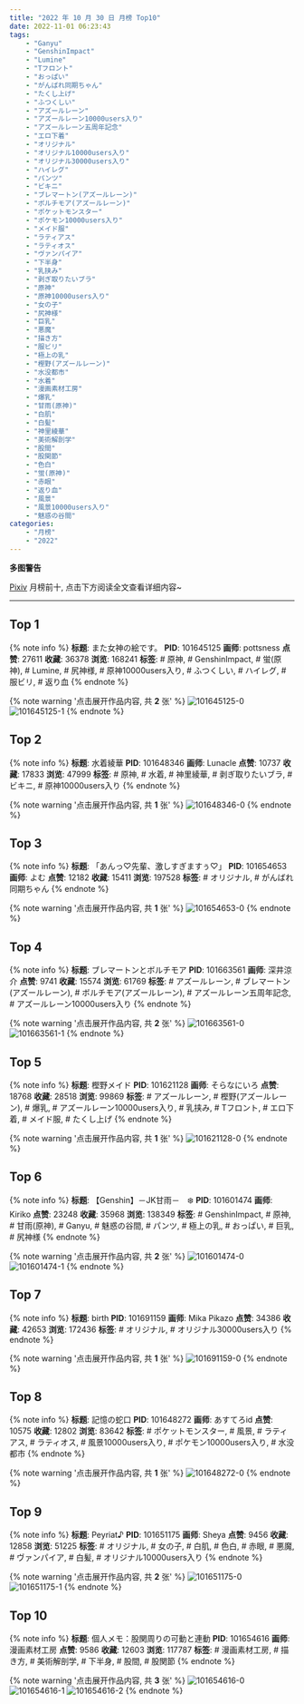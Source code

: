 ```yaml
---
title: "2022 年 10 月 30 日 月榜 Top10"
date: 2022-11-01 06:23:43
tags:
    - "Ganyu"
    - "GenshinImpact"
    - "Lumine"
    - "Tフロント"
    - "おっぱい"
    - "がんばれ同期ちゃん"
    - "たくし上げ"
    - "ふつくしい"
    - "アズールレーン"
    - "アズールレーン10000users入り"
    - "アズールレーン五周年記念"
    - "エロ下着"
    - "オリジナル"
    - "オリジナル10000users入り"
    - "オリジナル30000users入り"
    - "ハイレグ"
    - "パンツ"
    - "ビキニ"
    - "ブレマートン(アズールレーン)"
    - "ボルチモア(アズールレーン)"
    - "ポケットモンスター"
    - "ポケモン10000users入り"
    - "メイド服"
    - "ラティアス"
    - "ラティオス"
    - "ヴァンパイア"
    - "下半身"
    - "乳挟み"
    - "剥ぎ取りたいブラ"
    - "原神"
    - "原神10000users入り"
    - "女の子"
    - "尻神様"
    - "巨乳"
    - "悪魔"
    - "描き方"
    - "服ビリ"
    - "極上の乳"
    - "樫野(アズールレーン)"
    - "水没都市"
    - "水着"
    - "漫画素材工房"
    - "爆乳"
    - "甘雨(原神)"
    - "白肌"
    - "白髪"
    - "神里綾華"
    - "美術解剖学"
    - "股間"
    - "股関節"
    - "色白"
    - "蛍(原神)"
    - "赤眼"
    - "返り血"
    - "風景"
    - "風景10000users入り"
    - "魅惑の谷間"
categories:
    - "月榜"
    - "2022"
---
```


<i class="fa fa-triangle-exclamation"></i>**多图警告**<i class="fa fa-triangle-exclamation"></i>

[Pixiv](https://www.pixiv.net/) 月榜前十, 点击下方阅读全文查看详细内容~

<!-- more -->

---

## Top 1

{% note info %}
**标题**: また女神の絵です。
**PID**: 101645125 **画师**: pottsness
**点赞**: 27611 **收藏**: 36378 **浏览**: 168241
**标签**: # 原神, # GenshinImpact, # 蛍(原神), # Lumine, # 尻神様, # 原神10000users入り, # ふつくしい, # ハイレグ, # 服ビリ, # 返り血
{% endnote %}

{% note warning '点击展开作品内容, 共 **2** 张' %}
![101645125-0](https://i.pixiv.re/img-original/img/2022/10/02/23/30/33/101645125_p0.jpg)
![101645125-1](https://i.pixiv.re/img-original/img/2022/10/02/23/30/33/101645125_p1.jpg)
{% endnote %}

## Top 2

{% note info %}
**标题**: 水着綾華
**PID**: 101648346 **画师**: Lunacle
**点赞**: 10737 **收藏**: 17833 **浏览**: 47999
**标签**: # 原神, # 水着, # 神里綾華, # 剥ぎ取りたいブラ, # ビキニ, # 原神10000users入り
{% endnote %}

{% note warning '点击展开作品内容, 共 **1** 张' %}
![101648346-0](https://i.pixiv.re/img-original/img/2022/10/03/00/00/21/101648346_p0.jpg)
{% endnote %}

## Top 3

{% note info %}
**标题**: 「あんっ♡先輩、激しすぎますぅ♡」
**PID**: 101654653 **画师**: よむ
**点赞**: 12182 **收藏**: 15411 **浏览**: 197528
**标签**: # オリジナル, # がんばれ同期ちゃん
{% endnote %}

{% note warning '点击展开作品内容, 共 **1** 张' %}
![101654653-0](https://i.pixiv.re/img-original/img/2022/10/03/08/03/42/101654653_p0.png)
{% endnote %}

## Top 4

{% note info %}
**标题**: ブレマートンとボルチモア
**PID**: 101663561 **画师**: 深井涼介
**点赞**: 9741 **收藏**: 15574 **浏览**: 61769
**标签**: # アズールレーン, # ブレマートン(アズールレーン), # ボルチモア(アズールレーン), # アズールレーン五周年記念, # アズールレーン10000users入り
{% endnote %}

{% note warning '点击展开作品内容, 共 **2** 张' %}
![101663561-0](https://i.pixiv.re/img-original/img/2022/10/03/19/40/14/101663561_p0.jpg)
![101663561-1](https://i.pixiv.re/img-original/img/2022/10/03/19/40/14/101663561_p1.jpg)
{% endnote %}

## Top 5

{% note info %}
**标题**: 樫野メイド
**PID**: 101621128 **画师**: そらなにいろ
**点赞**: 18768 **收藏**: 28518 **浏览**: 99869
**标签**: # アズールレーン, # 樫野(アズールレーン), # 爆乳, # アズールレーン10000users入り, # 乳挟み, # Tフロント, # エロ下着, # メイド服, # たくし上げ
{% endnote %}

{% note warning '点击展开作品内容, 共 **1** 张' %}
![101621128-0](https://i.pixiv.re/img-original/img/2022/10/02/00/00/21/101621128_p0.png)
{% endnote %}

## Top 6

{% note info %}
**标题**: 【Genshin】－JK甘雨－　❄️
**PID**: 101601474 **画师**: Kiriko
**点赞**: 23248 **收藏**: 35968 **浏览**: 138349
**标签**: # GenshinImpact, # 原神, # 甘雨(原神), # Ganyu, # 魅惑の谷間, # パンツ, # 極上の乳, # おっぱい, # 巨乳, # 尻神様
{% endnote %}

{% note warning '点击展开作品内容, 共 **2** 张' %}
![101601474-0](https://i.pixiv.re/img-original/img/2022/10/03/14/16/18/101601474_p0.png)
![101601474-1](https://i.pixiv.re/img-original/img/2022/10/03/14/16/18/101601474_p1.png)
{% endnote %}

## Top 7

{% note info %}
**标题**: birth
**PID**: 101691159 **画师**: Mika Pikazo
**点赞**: 34386 **收藏**: 42653 **浏览**: 172436
**标签**: # オリジナル, # オリジナル30000users入り
{% endnote %}

{% note warning '点击展开作品内容, 共 **1** 张' %}
![101691159-0](https://i.pixiv.re/img-original/img/2022/10/05/00/00/16/101691159_p0.png)
{% endnote %}

## Top 8

{% note info %}
**标题**: 記憶の蛇口
**PID**: 101648272 **画师**: あすてろid
**点赞**: 10575 **收藏**: 12802 **浏览**: 83642
**标签**: # ポケットモンスター, # 風景, # ラティアス, # ラティオス, # 風景10000users入り, # ポケモン10000users入り, # 水没都市
{% endnote %}

{% note warning '点击展开作品内容, 共 **1** 张' %}
![101648272-0](https://i.pixiv.re/img-original/img/2022/10/03/00/00/09/101648272_p0.png)
{% endnote %}

## Top 9

{% note info %}
**标题**: Peyriat♪
**PID**: 101651175 **画师**: Sheya
**点赞**: 9456 **收藏**: 12858 **浏览**: 51225
**标签**: # オリジナル, # 女の子, # 白肌, # 色白, # 赤眼, # 悪魔, # ヴァンパイア, # 白髪, # オリジナル10000users入り
{% endnote %}

{% note warning '点击展开作品内容, 共 **2** 张' %}
![101651175-0](https://i.pixiv.re/img-original/img/2022/10/03/01/58/49/101651175_p0.jpg)
![101651175-1](https://i.pixiv.re/img-original/img/2022/10/03/01/58/49/101651175_p1.jpg)
{% endnote %}

## Top 10

{% note info %}
**标题**: 個人メモ：股関周りの可動と連動
**PID**: 101654616 **画师**: 漫画素材工房
**点赞**: 9586 **收藏**: 12603 **浏览**: 117787
**标签**: # 漫画素材工房, # 描き方, # 美術解剖学, # 下半身, # 股間, # 股関節
{% endnote %}

{% note warning '点击展开作品内容, 共 **3** 张' %}
![101654616-0](https://i.pixiv.re/img-original/img/2022/10/03/08/00/02/101654616_p0.jpg)
![101654616-1](https://i.pixiv.re/img-original/img/2022/10/03/08/00/02/101654616_p1.jpg)
![101654616-2](https://i.pixiv.re/img-original/img/2022/10/03/08/00/02/101654616_p2.jpg)
{% endnote %}
